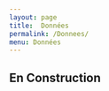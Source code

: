 ```yaml
---
layout: page
title:  Données   
permalink: /Donnees/
menu: Données
---
```


<h2> En Construction </h2>
